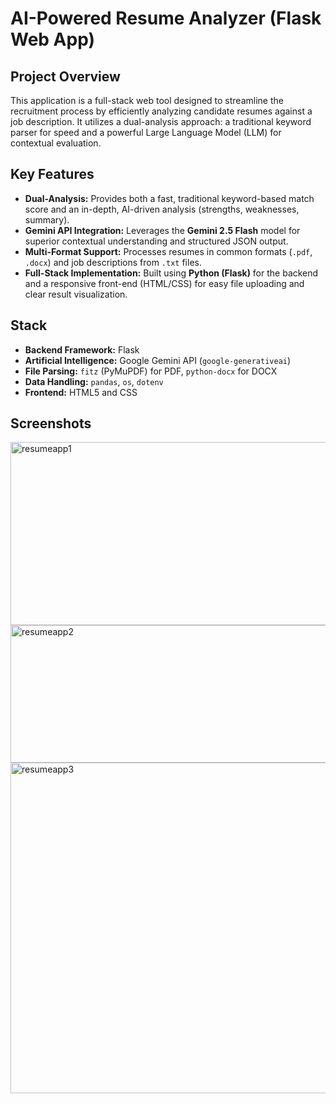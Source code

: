 # AI-Powered Resume Analyzer (Flask Web App)
##  Project Overview
This application is a full-stack web tool designed to streamline the recruitment process by efficiently analyzing candidate resumes against a job description. It utilizes a dual-analysis approach: a traditional keyword parser for speed and a powerful Large Language Model (LLM) for contextual evaluation.
##  Key Features
* **Dual-Analysis:** Provides both a fast, traditional keyword-based match score and an in-depth, AI-driven analysis (strengths, weaknesses, summary).
* **Gemini API Integration:** Leverages the **Gemini 2.5 Flash** model for superior contextual understanding and structured JSON output.
* **Multi-Format Support:** Processes resumes in common formats (`.pdf`, `.docx`) and job descriptions from `.txt` files.
* **Full-Stack Implementation:** Built using **Python (Flask)** for the backend and a responsive front-end (HTML/CSS) for easy file uploading and clear result visualization.

##  Stack
* **Backend Framework:** Flask
* **Artificial Intelligence:** Google Gemini API (`google-generativeai`)
* **File Parsing:** `fitz` (PyMuPDF) for PDF, `python-docx` for DOCX
* **Data Handling:** `pandas`, `os`, `dotenv`
* **Frontend:** HTML5 and CSS

## Screenshots
<img width="978" height="293" alt="resumeapp1" src="https://github.com/user-attachments/assets/d0ecbfd0-b79d-4ca7-bf39-b141dd5841e4" />
<img width="953" height="220" alt="resumeapp2" src="https://github.com/user-attachments/assets/57bcec67-62fb-4c8f-b6ea-7750355fb5f7" />
<img width="926" height="529" alt="resumeapp3" src="https://github.com/user-attachments/assets/6dac2bd5-7ead-4b95-9709-2152e03ca758" />
